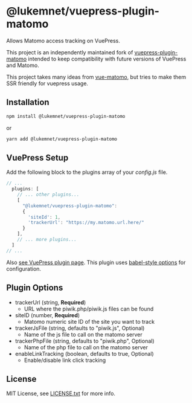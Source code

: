 # @lukemnet/vuepress-plugin-matomo

Allows Matomo access tracking on VuePress.

This project is an independently maintained fork of [vuepress-plugin-matomo](https://github.com/qdot/vuepress-plugin-matomo) intended to keep compatibility with future versions of VuePress and Matomo.

This project takes many ideas from
[vue-matomo](https://github.com/AmazingDreams/vue-matomo/), but tries
to make them SSR friendly for vuepress usage.

## Installation

```bash
npm install @lukemnet/vuepress-plugin-matomo
```

or

```bash
yarn add @lukemnet/vuepress-plugin-matomo
```

## VuePress Setup

Add the following block to the plugins array of your _config.js_ file.

```js
// ...
  plugins: [
    // ... other plugins...
    [
      "@lukemnet/vuepress-plugin-matomo":
      {
        'siteId': 1,
        'trackerUrl': "https://my.matomo.url.here/"
      }
    ],
    // ... more plugins...
  ]
// ...
```

Also [see VuePress plugin page](https://vuepress.vuejs.org/plugin/using-a-plugin.html). This plugin uses [babel-style options](https://vuepress.vuejs.org/plugin/using-a-plugin.html#plugin-options) for configuration.

## Plugin Options

- trackerUrl (string, **Required**)
  - URL where the piwik.php/piwik.js files can be found
- siteID (number, **Required**)
  - Matomo numeric site ID of the site you want to track
- trackerJsFile (string, defaults to "piwik.js", Optional)
  - Name of the js file to call on the matomo server
- trackerPhpFile (string, defaults to "piwik.php", Optional)
  - Name of the php file to call on the matomo server
- enableLinkTracking (boolean, defaults to true, Optional)
  - Enable/disable link click tracking

## License

MIT License, see [LICENSE.txt](LICENSE.txt) for more info.
